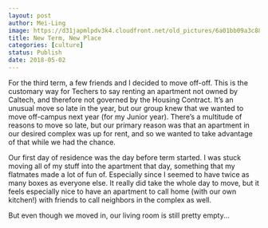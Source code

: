 ```yaml
---
layout: post
author: Mei-Ling
image: https://d31japmlpdv3k4.cloudfront.net/old_pictures/6a01bb09a3c88f970d01b7c962022a970b-pi.jpg
title: New Term, New Place
categories: [culture]
status: Publish
date: 2018-05-02
---
```


For the third term, a few friends and I decided to move off-off. This is the customary way for Techers to say renting an apartment not owned by Caltech, and therefore not governed by the Housing Contract. It’s an unusual move so late in the year, but our group knew that we wanted to move off-campus next year (for my Junior year). There’s a multitude of reasons to move so late, but our primary reason was that an apartment in our desired complex was up for rent, and so we wanted to take advantage of that while we had the chance.

Our first day of residence was the day before term started. I was stuck moving all of my stuff into the apartment that day, something that my flatmates made a lot of fun of. Especially since I seemed to have twice as many boxes as everyone else. It really did take the whole day to move, but it feels especially nice to have an apartment to call home (with our own kitchen!) with friends to call neighbors in the complex as well.

But even though we moved in, our living room is still pretty empty...

